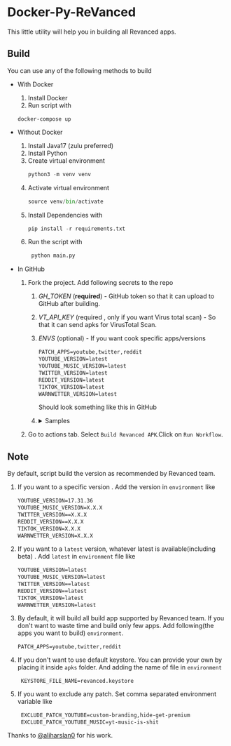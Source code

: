 # Docker-Py-ReVanced

This little utility will help you in building all Revanced apps.

## Build

You can use any of the following methods to build

- With Docker
  1.  Install Docker
  2.  Run script with
  ```shell
  docker-compose up
  ```
- Without Docker
  1.  Install Java17 (zulu preferred)
  2.  Install Python
  3.  Create virtual environment
      ```python
      python3 -m venv venv
      ```
  4.  Activate virtual environment
      ```python
      source venv/bin/activate
      ```
  5.  Install Dependencies with
      ```python
      pip install -r requirements.txt
      ```
  6.  Run the script with
      ```python
       python main.py
      ```
- In GitHub

  1.  Fork the project. Add following secrets to the repo

      1. _GH_TOKEN_ (**required**) - GitHub token so that it can upload to GitHub
         after building.
      2. _VT_API_KEY_ (required , only if you want Virus total scan) - So that it can send
         apks for VirusTotal Scan.
      3. _ENVS_ (optional) - If you want cook specific apps/versions
         ```dotenv
         PATCH_APPS=youtube,twitter,reddit
         YOUTUBE_VERSION=latest
         YOUTUBE_MUSIC_VERSION=latest
         TWITTER_VERSION=latest
         REDDIT_VERSION=latest
         TIKTOK_VERSION=latest
         WARNWETTER_VERSION=latest
         ```
         Should look something like this in GitHub
      4. <details>
          <summary>Samples</summary>

         - **`Secrets`** should like this

         ![img.png](img.png)

         - **`ENVS`** secret can look something like this

         ```python
         PATCH_APPS=youtube_music,twitter
         EXCLUDE_PATCH_YOUTUBE=custom-branding
         EXCLUDE_PATCH_YOUTUBE_MUSIC=yt-music-is-shit
         YOUTUBE_VERSION=67.68.69
         YOUTUBE_MUSIC_VERSION=latest
         TWITTER_VERSION=0.2.2
         REDDIT_VERSION=latest
         TIKTOK_VERSION=latest
         WARNWETTER_VERSION=latest
         ```

         </details>

  2.  Go to actions tab. Select `Build Revanced APK`.Click on `Run Workflow`.

## Note

By default, script build the version as recommended by Revanced team.

1. If you want to a specific version . Add the version in `environment` like
   ```dotenv
   YOUTUBE_VERSION=17.31.36
   YOUTUBE_MUSIC_VERSION=X.X.X
   TWITTER_VERSION==X.X.X
   REDDIT_VERSION==X.X.X
   TIKTOK_VERSION=X.X.X
   WARNWETTER_VERSION=X.X.X
   ```
2. If you want to a `latest` version, whatever latest is available(including beta) .
   Add `latest` in `environment` file like
   ```dotenv
   YOUTUBE_VERSION=latest
   YOUTUBE_MUSIC_VERSION=latest
   TWITTER_VERSION==latest
   REDDIT_VERSION==latest
   TIKTOK_VERSION=latest
   WARNWETTER_VERSION=latest
   ```
3. By default, it will build all build app supported by Revanced team. If you don't
   want to waste time and build only few apps. Add following(the apps you want to
   build) `environment`.
   ```dotenv
   PATCH_APPS=youtube,twitter,reddit
   ```
4. If you don't want to use default keystore. You can provide your own by placing it
   inside `apks` folder. And adding the name of file in `environment`
   ```dotenv
    KEYSTORE_FILE_NAME=revanced.keystore
   ```
5. If you want to exclude any patch. Set comma separated environment variable like
   ```dotenv
    EXCLUDE_PATCH_YOUTUBE=custom-branding,hide-get-premium
    EXCLUDE_PATCH_YOUTUBE_MUSIC=yt-music-is-shit
   ```

Thanks to [@aliharslan0](https://github.com/aliharslan0/pyrevanced) for his work.
